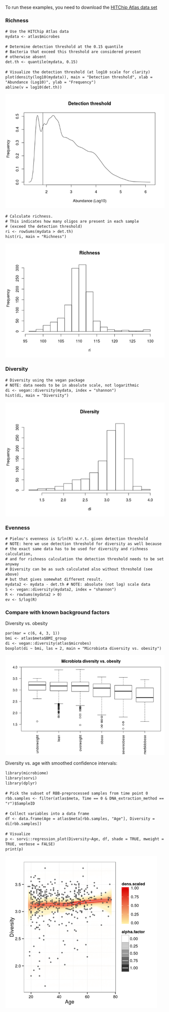 To run these examples, you need to download the [HITChip Atlas data
set](Data.md)

### Richness

    # Use the HITChip Atlas data
    mydata <- atlas$microbes

    # Determine detection threshold at the 0.15 quantile
    # Bacteria that exceed this threshold are considered present
    # otherwise absent
    det.th <- quantile(mydata, 0.15)

    # Visualize the detection threshold (at log10 scale for clarity)
    plot(density(log10(mydata)), main = "Detection threshold", xlab = "Abundance (Log10)", ylab = "Frequency")
    abline(v = log10(det.th))

![](figure/rich-example-1.png)

    # Calculate richness. 
    # This indicates how many oligos are present in each sample
    # (exceed the detection threshold)
    ri <- rowSums(mydata > det.th)
    hist(ri, main = "Richness")

![](figure/rich-example-2.png)

### Diversity

    # Diversity using the vegan package
    # NOTE: data needs to be in absolute scale, not logarithmic
    di <- vegan::diversity(mydata, index = "shannon")
    hist(di, main = "Diversity")

![](figure/div-example-1.png)

### Evenness

    # Pielou's evenness is S/ln(R) w.r.t. given detection threshold
    # NOTE: here we use detection threshold for diversity as well because
    # the exact same data has to be used for diversity and richness calculation,
    # and for richness calculation the detection threshold needs to be set anyway
    # Diversity can be as such calculated also without threshold (see above)
    # but that gives somewhat different result.
    mydata2 <- mydata - det.th # NOTE: absolute (not log) scale data
    S <- vegan::diversity(mydata2, index = "shannon")
    R <- rowSums(mydata2 > 0)
    ev <- S/log(R)

### Compare with known background factors

Diversity vs. obesity

    par(mar = c(6, 4, 3, 1))
    bmi <- atlas$meta$BMI_group
    di <- vegan::diversity(atlas$microbes)
    boxplot(di ~ bmi, las = 2, main = "Microbiota diversity vs. obesity")

![](figure/diversitywithmetadata-1.png)

Diversity vs. age with smoothed confidence intervals:

    library(microbiome)
    library(sorvi)
    library(dplyr)

    # Pick the subset of RBB-preprocessed samples from time point 0
    rbb.samples <- filter(atlas$meta, Time == 0 & DNA_extraction_method == "r")$SampleID

    # Collect variables into a data frame
    df <- data.frame(Age = atlas$meta[rbb.samples, "Age"], Diversity = di[rbb.samples])

    # Visualize
    p <- sorvi::regression_plot(Diversity~Age, df, shade = TRUE, mweight = TRUE, verbose = FALSE)
    print(p)

![](figure/visu-example3-1.png)
